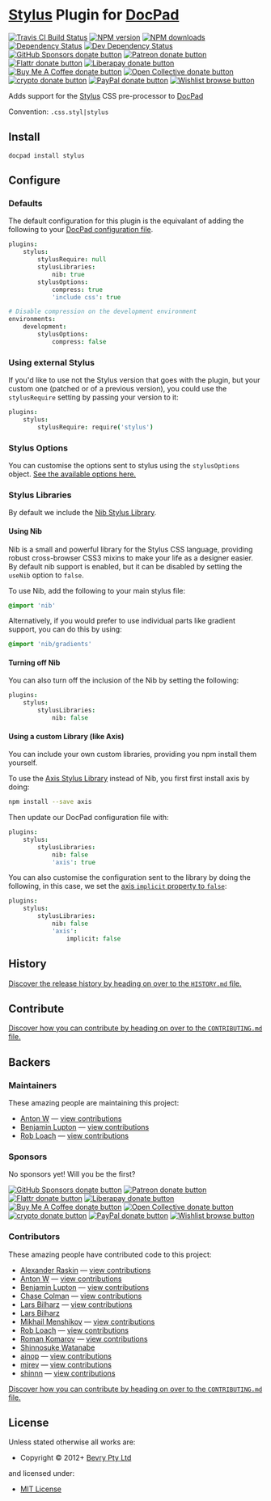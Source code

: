 # [Stylus](http://learnboost.github.io/stylus/) Plugin for [DocPad](http://docpad.org)

<!-- BADGES/ -->

<span class="badge-travisci"><a href="http://travis-ci.com/docpad/docpad-plugin-stylus" title="Check this project's build status on TravisCI"><img src="https://img.shields.io/travis/com/docpad/docpad-plugin-stylus/master.svg" alt="Travis CI Build Status" /></a></span>
<span class="badge-npmversion"><a href="https://npmjs.org/package/docpad-plugin-stylus" title="View this project on NPM"><img src="https://img.shields.io/npm/v/docpad-plugin-stylus.svg" alt="NPM version" /></a></span>
<span class="badge-npmdownloads"><a href="https://npmjs.org/package/docpad-plugin-stylus" title="View this project on NPM"><img src="https://img.shields.io/npm/dm/docpad-plugin-stylus.svg" alt="NPM downloads" /></a></span>
<span class="badge-daviddm"><a href="https://david-dm.org/docpad/docpad-plugin-stylus" title="View the status of this project's dependencies on DavidDM"><img src="https://img.shields.io/david/docpad/docpad-plugin-stylus.svg" alt="Dependency Status" /></a></span>
<span class="badge-daviddmdev"><a href="https://david-dm.org/docpad/docpad-plugin-stylus#info=devDependencies" title="View the status of this project's development dependencies on DavidDM"><img src="https://img.shields.io/david/dev/docpad/docpad-plugin-stylus.svg" alt="Dev Dependency Status" /></a></span>
<br class="badge-separator" />
<span class="badge-githubsponsors"><a href="https://github.com/sponsors/balupton" title="Donate to this project using GitHub Sponsors"><img src="https://img.shields.io/badge/github-donate-yellow.svg" alt="GitHub Sponsors donate button" /></a></span>
<span class="badge-patreon"><a href="https://patreon.com/bevry" title="Donate to this project using Patreon"><img src="https://img.shields.io/badge/patreon-donate-yellow.svg" alt="Patreon donate button" /></a></span>
<span class="badge-flattr"><a href="https://flattr.com/profile/balupton" title="Donate to this project using Flattr"><img src="https://img.shields.io/badge/flattr-donate-yellow.svg" alt="Flattr donate button" /></a></span>
<span class="badge-liberapay"><a href="https://liberapay.com/bevry" title="Donate to this project using Liberapay"><img src="https://img.shields.io/badge/liberapay-donate-yellow.svg" alt="Liberapay donate button" /></a></span>
<span class="badge-buymeacoffee"><a href="https://buymeacoffee.com/balupton" title="Donate to this project using Buy Me A Coffee"><img src="https://img.shields.io/badge/buy%20me%20a%20coffee-donate-yellow.svg" alt="Buy Me A Coffee donate button" /></a></span>
<span class="badge-opencollective"><a href="https://opencollective.com/bevry" title="Donate to this project using Open Collective"><img src="https://img.shields.io/badge/open%20collective-donate-yellow.svg" alt="Open Collective donate button" /></a></span>
<span class="badge-crypto"><a href="https://bevry.me/crypto" title="Donate to this project using Cryptocurrency"><img src="https://img.shields.io/badge/crypto-donate-yellow.svg" alt="crypto donate button" /></a></span>
<span class="badge-paypal"><a href="https://bevry.me/paypal" title="Donate to this project using Paypal"><img src="https://img.shields.io/badge/paypal-donate-yellow.svg" alt="PayPal donate button" /></a></span>
<span class="badge-wishlist"><a href="https://bevry.me/wishlist" title="Buy an item on our wishlist for us"><img src="https://img.shields.io/badge/wishlist-donate-yellow.svg" alt="Wishlist browse button" /></a></span>

<!-- /BADGES -->


Adds support for the [Stylus](http://learnboost.github.io/stylus/) CSS pre-processor to [DocPad](http://docpad.org)

Convention:  `.css.styl|stylus`


## Install

```
docpad install stylus
```


## Configure

### Defaults

The default configuration for this plugin is the equivalant of adding the following to your [DocPad configuration file](http://docpad.org/docs/config).

``` coffee
plugins:
	stylus:
		stylusRequire: null
		stylusLibraries:
			nib: true
		stylusOptions:
			compress: true
			'include css': true

# Disable compression on the development environment
environments:
	development:
		stylusOptions:
			compress: false
```

### Using external Stylus
If you'd like to use not the Stylus version that goes with the plugin, but your custom one (patched or of a previous version), you could use the `stylusRequire` setting by passing your version to it:

``` coffee
plugins:
	stylus:
		stylusRequire: require('stylus')
```

### Stylus Options
You can customise the options sent to stylus using the `stylusOptions` object. [See the available options here.](http://learnboost.github.io/stylus/docs/js.html)


### Stylus Libraries
By default we include the  [Nib Stylus Library](http://visionmedia.github.io/nib/).

#### Using Nib

Nib is a small and powerful library for the Stylus CSS language, providing robust cross-browser CSS3 mixins to make your life as a designer easier. By default nib support is enabled, but it can be disabled by setting the `useNib` option to `false`.

To use Nib, add the following to your main stylus file:
```css
@import 'nib'
```

Alternatively, if you would prefer to use individual parts like gradient support, you can do this by using:
```css
@import 'nib/gradients'
```

#### Turning off Nib

You can also turn off the inclusion of the Nib by setting the following:

``` coffee
plugins:
	stylus:
		stylusLibraries:
			nib: false
```


#### Using a custom Library (like Axis)

You can include your own custom libraries, providing you npm install them yourself.

To use the [Axis Stylus Library](http://roots.cx/axis/) instead of Nib, you first first install axis by doing:

``` bash
npm install --save axis
```

Then update our DocPad configuration file with:

``` coffee
plugins:
	stylus:
		stylusLibraries:
			nib: false
			'axis': true
```

You can also customise the configuration sent to the library by doing the following, in this case, we set the [axis `implicit` property to `false`](https://github.com/jenius/axis#usage):

``` coffee
plugins:
	stylus:
		stylusLibraries:
			nib: false
			'axis':
				implicit: false
```










<!-- HISTORY/ -->

<h2>History</h2>

<a href="https://github.com/docpad/docpad-plugin-stylus/blob/master/HISTORY.md#files">Discover the release history by heading on over to the <code>HISTORY.md</code> file.</a>

<!-- /HISTORY -->


<!-- CONTRIBUTE/ -->

<h2>Contribute</h2>

<a href="https://github.com/docpad/docpad-plugin-stylus/blob/master/CONTRIBUTING.md#files">Discover how you can contribute by heading on over to the <code>CONTRIBUTING.md</code> file.</a>

<!-- /CONTRIBUTE -->


<!-- BACKERS/ -->

<h2>Backers</h2>

<h3>Maintainers</h3>

These amazing people are maintaining this project:

<ul><li><a href="https://github.com/timaschew">Anton W</a> — <a href="https://github.com/docpad/docpad-plugin-stylus/commits?author=timaschew" title="View the GitHub contributions of Anton W on repository docpad/docpad-plugin-stylus">view contributions</a></li>
<li><a href="https://github.com/balupton">Benjamin Lupton</a> — <a href="https://github.com/docpad/docpad-plugin-stylus/commits?author=balupton" title="View the GitHub contributions of Benjamin Lupton on repository docpad/docpad-plugin-stylus">view contributions</a></li>
<li><a href="https://github.com/RobLoach">Rob Loach</a> — <a href="https://github.com/docpad/docpad-plugin-stylus/commits?author=RobLoach" title="View the GitHub contributions of Rob Loach on repository docpad/docpad-plugin-stylus">view contributions</a></li></ul>

<h3>Sponsors</h3>

No sponsors yet! Will you be the first?

<span class="badge-githubsponsors"><a href="https://github.com/sponsors/balupton" title="Donate to this project using GitHub Sponsors"><img src="https://img.shields.io/badge/github-donate-yellow.svg" alt="GitHub Sponsors donate button" /></a></span>
<span class="badge-patreon"><a href="https://patreon.com/bevry" title="Donate to this project using Patreon"><img src="https://img.shields.io/badge/patreon-donate-yellow.svg" alt="Patreon donate button" /></a></span>
<span class="badge-flattr"><a href="https://flattr.com/profile/balupton" title="Donate to this project using Flattr"><img src="https://img.shields.io/badge/flattr-donate-yellow.svg" alt="Flattr donate button" /></a></span>
<span class="badge-liberapay"><a href="https://liberapay.com/bevry" title="Donate to this project using Liberapay"><img src="https://img.shields.io/badge/liberapay-donate-yellow.svg" alt="Liberapay donate button" /></a></span>
<span class="badge-buymeacoffee"><a href="https://buymeacoffee.com/balupton" title="Donate to this project using Buy Me A Coffee"><img src="https://img.shields.io/badge/buy%20me%20a%20coffee-donate-yellow.svg" alt="Buy Me A Coffee donate button" /></a></span>
<span class="badge-opencollective"><a href="https://opencollective.com/bevry" title="Donate to this project using Open Collective"><img src="https://img.shields.io/badge/open%20collective-donate-yellow.svg" alt="Open Collective donate button" /></a></span>
<span class="badge-crypto"><a href="https://bevry.me/crypto" title="Donate to this project using Cryptocurrency"><img src="https://img.shields.io/badge/crypto-donate-yellow.svg" alt="crypto donate button" /></a></span>
<span class="badge-paypal"><a href="https://bevry.me/paypal" title="Donate to this project using Paypal"><img src="https://img.shields.io/badge/paypal-donate-yellow.svg" alt="PayPal donate button" /></a></span>
<span class="badge-wishlist"><a href="https://bevry.me/wishlist" title="Buy an item on our wishlist for us"><img src="https://img.shields.io/badge/wishlist-donate-yellow.svg" alt="Wishlist browse button" /></a></span>

<h3>Contributors</h3>

These amazing people have contributed code to this project:

<ul><li><a href="https://github.com/intval">Alexander Raskin</a> — <a href="https://github.com/docpad/docpad-plugin-stylus/commits?author=intval" title="View the GitHub contributions of Alexander Raskin on repository docpad/docpad-plugin-stylus">view contributions</a></li>
<li><a href="https://github.com/timaschew">Anton W</a> — <a href="https://github.com/docpad/docpad-plugin-stylus/commits?author=timaschew" title="View the GitHub contributions of Anton W on repository docpad/docpad-plugin-stylus">view contributions</a></li>
<li><a href="https://github.com/balupton">Benjamin Lupton</a> — <a href="https://github.com/docpad/docpad-plugin-stylus/commits?author=balupton" title="View the GitHub contributions of Benjamin Lupton on repository docpad/docpad-plugin-stylus">view contributions</a></li>
<li><a href="https://github.com/chase">Chase Colman</a> — <a href="https://github.com/docpad/docpad-plugin-stylus/commits?author=chase" title="View the GitHub contributions of Chase Colman on repository docpad/docpad-plugin-stylus">view contributions</a></li>
<li><a href="https://github.com/lbilharz">Lars Bilharz</a> — <a href="https://github.com/docpad/docpad-plugin-stylus/commits?author=lbilharz" title="View the GitHub contributions of Lars Bilharz on repository docpad/docpad-plugin-stylus">view contributions</a></li>
<li><a href="http://rplan.com">Lars Bilharz</a></li>
<li><a href="https://github.com/ixth">Mikhail Menshikov</a> — <a href="https://github.com/docpad/docpad-plugin-stylus/commits?author=ixth" title="View the GitHub contributions of Mikhail Menshikov on repository docpad/docpad-plugin-stylus">view contributions</a></li>
<li><a href="https://github.com/RobLoach">Rob Loach</a> — <a href="https://github.com/docpad/docpad-plugin-stylus/commits?author=RobLoach" title="View the GitHub contributions of Rob Loach on repository docpad/docpad-plugin-stylus">view contributions</a></li>
<li><a href="https://github.com/kizu">Roman Komarov</a> — <a href="https://github.com/docpad/docpad-plugin-stylus/commits?author=kizu" title="View the GitHub contributions of Roman Komarov on repository docpad/docpad-plugin-stylus">view contributions</a></li>
<li><a href="http://shinnn.github.io">Shinnosuke Watanabe</a></li>
<li><a href="https://github.com/ainop">ainop</a> — <a href="https://github.com/docpad/docpad-plugin-stylus/commits?author=ainop" title="View the GitHub contributions of ainop on repository docpad/docpad-plugin-stylus">view contributions</a></li>
<li><a href="https://github.com/mjrev">mjrev</a> — <a href="https://github.com/docpad/docpad-plugin-stylus/commits?author=mjrev" title="View the GitHub contributions of mjrev on repository docpad/docpad-plugin-stylus">view contributions</a></li>
<li><a href="https://github.com/shinnn">shinnn</a> — <a href="https://github.com/docpad/docpad-plugin-stylus/commits?author=shinnn" title="View the GitHub contributions of shinnn on repository docpad/docpad-plugin-stylus">view contributions</a></li></ul>

<a href="https://github.com/docpad/docpad-plugin-stylus/blob/master/CONTRIBUTING.md#files">Discover how you can contribute by heading on over to the <code>CONTRIBUTING.md</code> file.</a>

<!-- /BACKERS -->


<!-- LICENSE/ -->

<h2>License</h2>

Unless stated otherwise all works are:

<ul><li>Copyright &copy; 2012+ <a href="http://bevry.me">Bevry Pty Ltd</a></li></ul>

and licensed under:

<ul><li><a href="http://spdx.org/licenses/MIT.html">MIT License</a></li></ul>

<!-- /LICENSE -->
